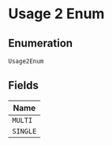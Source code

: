 
# Usage 2 Enum

## Enumeration

`Usage2Enum`

## Fields

| Name |
|  --- |
| `MULTI` |
| `SINGLE` |


